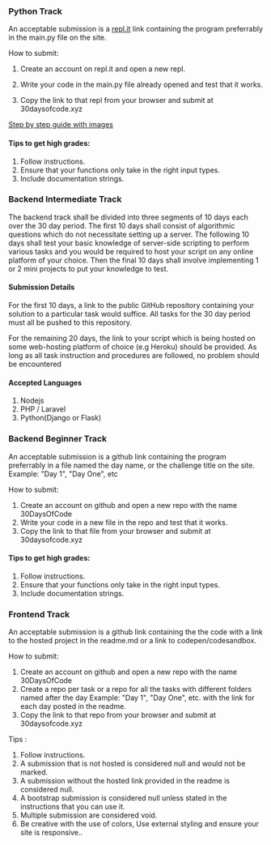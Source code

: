 ### Python Track 

An acceptable submission  is a [repl.it](repl.it) link containing the program preferrably in the main.py file on the site. 

How to submit:

1. Create an account on repl.it and open a new repl. 

2. Write your code in the main.py file already opened and test that it works. 

3. Copy the link to that repl from your browser and submit at 30daysofcode.xyz

[Step by step guide with images](https://github.com/Senseiuc/pythonguide/blob/master/README.md)

#### Tips to get high grades:
1. Follow instructions.
2. Ensure that your functions only take in the right input types.
3. Include documentation strings.

### Backend Intermediate Track

The backend track shall be divided into three segments of 10 days each over the 30 day period. The first 10 days shall consist of algorithmic questions which do not necessitate setting up a server. The following 10 days shall test your basic knowledge of server-side scripting to perform various tasks and you would be required to host your script on any online platform of your choice. Then the final 10 days shall involve implementing 1 or 2 mini projects to put your knowledge to test.

#### Submission Details

For the first 10 days, a link to the public GitHub repository containing your solution to a particular task would suffice. All tasks for the 30 day period must all be pushed to this repository.

For the remaining 20 days, the link to your script which is being hosted on some web-hosting platform of choice (e.g Heroku) should be provided. As long as all task instruction and procedures are followed, no problem should be encountered 

#### Accepted Languages
1. Nodejs
2. PHP / Laravel
3. Python(Django or Flask)

### Backend Beginner Track

An acceptable submission  is a github link containing the program preferrably in a file named the day name, or the challenge title on the site. Example: "Day 1", "Day One", etc

How to submit:
1. Create an account on github and open a new repo with the name 30DaysOfCode
2. Write your code in a new file in the repo and test that it works. 
3. Copy the link to that file from your browser and submit at 30daysofcode.xyz

#### Tips to get high grades:

1. Follow instructions.
2. Ensure that your functions only take in the right input types.
3. Include documentation strings.

### Frontend Track

An acceptable submission  is a github link containing the the code with a link to the hosted project in the readme.md or a link to codepen/codesandbox. 

How to submit:
1. Create an account on github and open a new repo with the name 30DaysOfCode
2. Create a repo per task or a repo for all the tasks with different folders named after the day Example: "Day 1", "Day One", etc. with the link for each day posted in the readme. 
3. Copy the link to that repo from your browser and submit at 30daysofcode.xyz

Tips :
1. Follow instructions.
2. A submission that is not hosted is considered null and would not be marked.
3. A submission without the hosted link provided in the readme is considered null.
4. A bootstrap submission is considered null unless stated in the instructions that you can use it.
5. Multiple submission are considered void.
6. Be creative with the use of colors, Use external styling and ensure your site is responsive..
